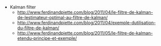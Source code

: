 - Kalman filter
  - http://www.ferdinandpiette.com/blog/2011/04/le-filtre-de-kalman-de-lestimateur-optimal-au-filtre-de-kalman/
  - http://www.ferdinandpiette.com/blog/2011/04/exemple-dutilisation-du-filtre-de-kalman/
  - http://www.ferdinandpiette.com/blog/2011/05/le-filtre-de-kalman-etendu-principe-et-exemple/
